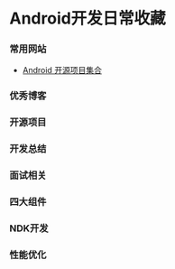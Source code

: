 # Android开发日常收藏

### 常用网站

* [Android 开源项目集合](http://p.codekk.com/)

### 优秀博客

### 开源项目


### 开发总结


### 面试相关


### 四大组件

### NDK开发

### 性能优化

